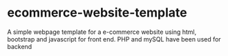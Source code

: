# ecommerce-website-template
A simple webpage template for a e-commerce website using html, bootstrap and javascript for front end. PHP and mySQL have been used for backend
